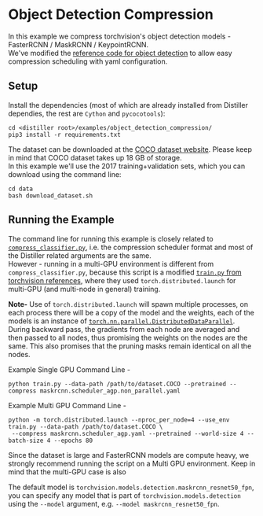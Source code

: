# Object Detection Compression

In this example we compress torchvision's object detection models - FasterRCNN / MaskRCNN / KeypointRCNN.  
We've modified the [reference code for object detection](https://github.com/pytorch/vision/tree/master/references/detection)
to allow easy compression scheduling with yaml configuration.

## Setup
Install the dependencies 
(most of which are already installed from Distiller dependies, the rest are `Cython` and `pycocotools`):
    
    cd <distiller root>/examples/object_detection_compression/
    pip3 install -r requirements.txt 

The dataset can be downloaded at the [COCO dataset website](http://cocodataset.org/#download).
Please keep in mind that COCO dataset takes up 18 GB of storage.  
In this example we'll use the 2017 training+validation sets, which you can download using the command line:

    cd data
    bash download_dataset.sh

## Running the Example
The command line for running this example is closely related to 
[`compress_classifier.py`](../classifier_compression/compress_classifier.py), i.e. the
compression scheduler format and most of the Distiller related arguments are the same.  
However - running in a multi-GPU environment is different from `compress_classifier.py`, because this script is a modified
[`train.py` from torchvision references](https://github.com/pytorch/vision/tree/master/references/detection/train.py), 
where they used `torch.distributed.launch` for multi-GPU (and multi-node in general) training.

**Note-** Use of `torch.distributed.launch` will spawn multiple processes, on each process
there will be a copy of the model and the weights, each of the models is an instance of 
[`torch.nn.parallel.DistributedDataParallel`](https://pytorch.org/docs/stable/nn.html#distributeddataparallel).
During backward pass, the gradients from each node are averaged and then passed to all nodes,
thus promising the weights on the nodes are the same. 
This also promises that the pruning masks remain identical on all the nodes.
 
 Example Single GPU Command Line - 
 
    python train.py --data-path /path/to/dataset.COCO --pretrained --compress maskrcnn.scheduler_agp.non_parallel.yaml

 Example Multi GPU Command Line -  
 
    python -m torch.distributed.launch --nproc_per_node=4 --use_env train.py --data-path /path/to/dataset.COCO \
     --compress maskrcnn.scheduler_agp.yaml --pretrained --world-size 4 --batch-size 4 --epochs 80

Since the dataset is large and FasterRCNN models are compute heavy, we strongly recommend
running the script on a Multi GPU environment. Keep in mind that the multi-GPU case is also 

The default model is `torchvision.models.detection.maskrcnn_resnet50_fpn`, you can specify 
any model that is part of `torchvision.models.detection` using
 the `--model` argument, e.g. `--model maskrcnn_resnet50_fpn`.